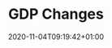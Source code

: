 ---
title: "GDP Changes"
description: "The number of gold, silver and bronze medals by country in 2012 Summer Olympics."
excerpt: "The number of gold, silver and bronze medals by country in 2012 Summer Olympics."
date: 2020-11-04T09:19:42+01:00
lastmod: 2020-11-04T09:19:42+01:00
draft: false
weight: 50
images: [BarChartVert.png]
categories: ["News"]
tags: ["security", "performance", "SEO"]
contributors: ["Henk Verlinde"]
pinned: false
homepage: false
---